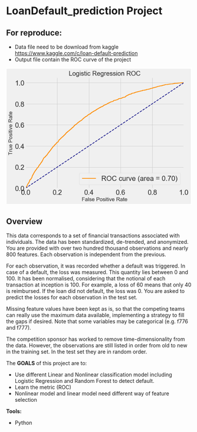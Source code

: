 # LoanDefault_prediction Project <br>


## For **reproduce**:
- Data file need to be download from kaggle https://www.kaggle.com/c/loan-default-prediction
- Output file contain the ROC curve of the project

![image](output/Logistic_ROC.png)

## Overview
This data corresponds to a set of financial transactions associated with individuals. The data has been standardized, de-trended, and anonymized. You are provided with over two hundred thousand observations and nearly 800 features.  Each observation is independent from the previous. 

For each observation, it was recorded whether a default was triggered. In case of a default, the loss was measured. This quantity lies between 0 and 100. It has been normalised, considering that the notional of each transaction at inception is 100. For example, a loss of 60 means that only 40 is reimbursed. If the loan did not default, the loss was 0. You are asked to predict the losses for each observation in the test set.

Missing feature values have been kept as is, so that the competing teams can really use the maximum data available, implementing a strategy to fill the gaps if desired. Note that some variables may be categorical (e.g. f776 and f777).

The competition sponsor has worked to remove time-dimensionality from the data. However, the observations are still listed in order from old to new in the training set. In the test set they are in random order.


The **GOALS** of this project are to:
- Use different Linear and Nonlinear classification model including Logistic Regression and Random Forest to detect default.
- Learn the metric (ROC)
- Nonlinear model and linear model need different way of feature selection

**Tools:**
- Python




